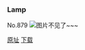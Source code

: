### Lamp
No.879
![图片不见了~~~](https://imgs.xkcd.com/comics/lamp.png)

[原址](https://xkcd.com//879) [下载](https://imgs.xkcd.com/comics/lamp.png)

